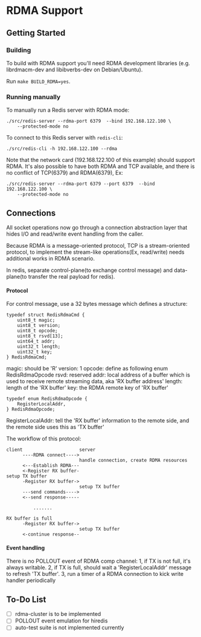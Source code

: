 RDMA Support
============

Getting Started
---------------

### Building

To build with RDMA support you'll need RDMA development libraries (e.g.
librdmacm-dev and libibverbs-dev on Debian/Ubuntu).

Run `make BUILD_RDMA=yes`.

### Running manually

To manually run a Redis server with RDMA mode:

    ./src/redis-server --rdma-port 6379  --bind 192.168.122.100 \
        --protected-mode no

To connect to this Redis server with `redis-cli`:

    ./src/redis-cli -h 192.168.122.100 --rdma

Note that the network card (192.168.122.100 of this example) should support
RDMA. It's also possible to have both RDMA and TCP available, and there is no
conflict of TCP(6379) and RDMA(6379), Ex:

    ./src/redis-server --rdma-port 6379 --port 6379  --bind 192.168.122.100 \
        --protected-mode no

Connections
-----------

All socket operations now go through a connection abstraction layer that hides
I/O and read/write event handling from the caller.

Because RDMA is a message-oriented protocol, TCP is a stream-oriented protocol,
to implement the stream-like operations(Ex, read/write) needs additional works
in RDMA scenario.

In redis, separate control-plane(to exchange control message) and data-plane(to
transfer the real payload for redis).

#### Protocol
For control message, use a 32 bytes message which defines a structure:
```
typedef struct RedisRdmaCmd {
    uint8_t magic;
    uint8_t version;
    uint8_t opcode;
    uint8_t rsvd[13];
    uint64_t addr;
    uint32_t length;
    uint32_t key;
} RedisRdmaCmd;
```

magic: should be 'R'
version: 1
opcode: define as following enum RedisRdmaOpcode
rsvd: reserved
addr: local address of a buffer which is used to receive remote streaming data,
      aka 'RX buffer address'
length: length of the 'RX buffer'
key: the RDMA remote key of 'RX buffer'


```
typedef enum RedisRdmaOpcode {
    RegisterLocalAddr,
} RedisRdmaOpcode;
```

RegisterLocalAddr: tell the 'RX buffer' information to the remote side, and the
                  remote side uses this as 'TX buffer'


The workflow of this protocol:
```
client                     server
      ----RDMA connect---->
                           handle connection, create RDMA resources
      <---Establish RDMA---
      <-Register RX buffer-
setup TX buffer
      -Register RX buffer->
                           setup TX buffer
      ---send commands---->
      <--send response-----

          .......

RX buffer is full
      -Register RX buffer->
                           setup TX buffer
      <-continue response--
```


#### Event handling
There is no POLLOUT event of RDMA comp channel:
   1, if TX is not full, it's always writable.
   2, if TX is full, should wait a 'RegisterLocalAddr' message to refresh
      'TX buffer'.
   3, run a timer of a RDMA connection to kick write handler periodically

To-Do List
----------

- [ ] rdma-cluster is to be implemented
- [ ] POLLOUT event emulation for hiredis
- [ ] auto-test suite is not implemented currently

